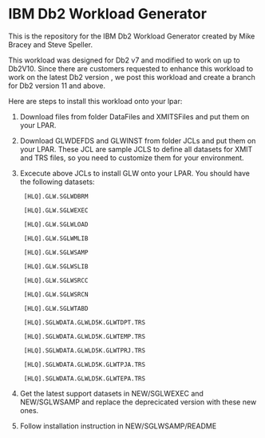 # IBM Db2 Workload Generator

This is the repository for the IBM Db2 Workload Generator created by Mike Bracey and Steve Speller.

This workload was designed for Db2 v7 and modified to work on up to Db2V10. Since there are customers requested to enhance this workload to work on the latest Db2 version
, we post this workload and create a branch for Db2 version 11 and above. 

Here are steps to install this workload onto your lpar:

1. Download files from folder DataFiles and XMITSFiles and put them on your LPAR.

1. Download GLWDEFDS and GLWINST from folder JCLs and put them on your LPAR. These JCL are sample JCLS to define all datasets for XMIT and TRS files, so you need to customize them for your environment.

1. Excecute above JCLs to install GLW onto your LPAR.  You should have the following datasets:

		[HLQ].GLW.SGLWDBRM

		[HLQ].GLW.SGLWEXEC

		[HLQ].GLW.SGLWLOAD

		[HLQ].GLW.SGLWMLIB

		[HLQ].GLW.SGLWSAMP

		[HLQ].GLW.SGLWSLIB

		[HLQ].GLW.SGLWSRCC

		[HLQ].GLW.SGLWSRCN

		[HLQ].GLW.SGLWTABD

		[HLQ].SGLWDATA.GLWLD5K.GLWTDPT.TRS

		[HLQ].SGLWDATA.GLWLD5K.GLWTEMP.TRS

		[HLQ].SGLWDATA.GLWLD5K.GLWTPRJ.TRS

		[HLQ].SGLWDATA.GLWLD5K.GLWTPJA.TRS

		[HLQ].SGLWDATA.GLWLD5K.GLWTEPA.TRS


4. Get the latest support datasets in NEW/SGLWEXEC and NEW/SGLWSAMP and replace the deprecicated version with these new ones.

5. Follow installation instruction in  NEW/SGLWSAMP/README
